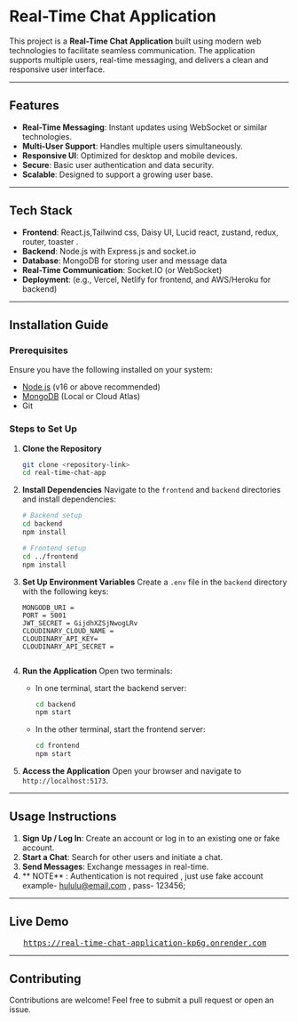 # Real-Time Chat Application

This project is a **Real-Time Chat Application** built using modern web technologies to facilitate seamless communication. The application supports multiple users, real-time messaging, and delivers a clean and responsive user interface.

---

## Features

- **Real-Time Messaging**: Instant updates using WebSocket or similar technologies.
- **Multi-User Support**: Handles multiple users simultaneously.
- **Responsive UI**: Optimized for desktop and mobile devices.
- **Secure**: Basic user authentication and data security.
- **Scalable**: Designed to support a growing user base.

---

## Tech Stack

- **Frontend**: React.js,Tailwind css, Daisy UI, Lucid react, zustand, redux, router, toaster .
- **Backend**: Node.js with Express.js and socket.io
- **Database**: MongoDB for storing user and message data
- **Real-Time Communication**: Socket.IO (or WebSocket)
- **Deployment**: (e.g., Vercel, Netlify for frontend, and AWS/Heroku for backend)

---

## Installation Guide

### Prerequisites

Ensure you have the following installed on your system:
- [Node.js](https://nodejs.org/) (v16 or above recommended)
- [MongoDB](https://www.mongodb.com/) (Local or Cloud Atlas)
- Git

### Steps to Set Up

1. **Clone the Repository**
   ```bash
   git clone <repository-link>
   cd real-time-chat-app
   ```

2. **Install Dependencies**
   Navigate to the `frontend` and `backend` directories and install dependencies:
   ```bash
   # Backend setup
   cd backend
   npm install

   # Frontend setup
   cd ../frontend
   npm install
   ```

3. **Set Up Environment Variables**
   Create a `.env` file in the `backend` directory with the following keys:
   ```plaintext
   MONGODB_URI = 
   PORT = 5001
   JWT_SECRET = GijdhXZSjNwogLRv
   CLOUDINARY_CLOUD_NAME =
   CLOUDINARY_API_KEY= 
   CLOUDINARY_API_SECRET =


   ```

3. **Run the Application**
   Open two terminals:
   - In one terminal, start the backend server:
     ```bash
     cd backend
     npm start
     ```
   - In the other terminal, start the frontend server:
     ```bash
     cd frontend
     npm start
     ```

4. **Access the Application**
   Open your browser and navigate to `http://localhost:5173`.

---

## Usage Instructions

1. **Sign Up / Log In**: Create an account or log in to an existing one  or fake account.
2. **Start a Chat**: Search for other users and initiate a chat.
3. **Send Messages**: Exchange messages in real-time.
4. ** NOTE** : Authentication is not required , just use fake account example- hululu@email.com , pass- 123456;

---


## Live Demo 

<pre>
   <a href= "https://real-time-chat-application-kp6g.onrender.com">https://real-time-chat-application-kp6g.onrender.com</a>
</pre>

---

## Contributing

Contributions are welcome! Feel free to submit a pull request or open an issue.

